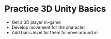 # Practice 3D Unity Basics
* Get a 3D player in-game 
* Develop movement for the character
* Add basic level for them to move around in
